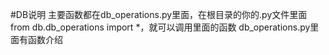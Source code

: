 #DB说明
主要函数都在db_operations.py里面，在根目录的你的.py文件里面from db.db_operations import *，就可以调用里面的函数
db_operations.py里面有函数介绍 
